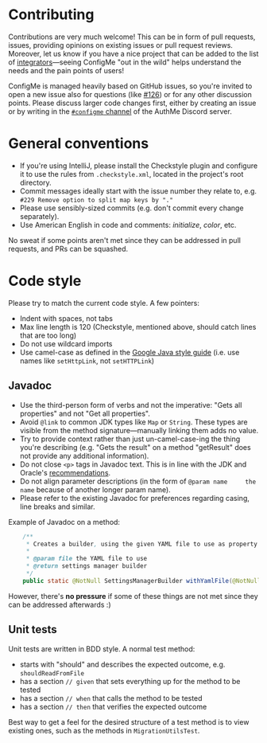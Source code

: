 # Contributing

Contributions are very much welcome! This can be in form of pull requests, issues, providing opinions on existing issues
or pull request reviews. Moreover, let us know if you have a nice project that can be added to the list of 
[integrators](https://github.com/AuthMe/ConfigMe/wiki/Integrators)—seeing ConfigMe "out in the wild" helps understand
the needs and the pain points of users!

ConfigMe is managed heavily based on GitHub issues, so you're invited to open a new issue also for questions 
(like [#126](https://github.com/AuthMe/ConfigMe/issues/126)) or for any other discussion points. Please discuss larger
code changes first, either by creating an issue or by writing in the [`#configme` channel](https://discord.com/channels/295623711485198357/1143605240520769547)
of the AuthMe Discord server.

# General conventions

- If you're using IntelliJ, please install the Checkstyle plugin and configure it to use the rules from 
  `.checkstyle.xml`, located in the project's root directory.
- Commit messages ideally start with the issue number they relate to, e.g. `#229 Remove option to split map keys by "."`
- Please use sensibly-sized commits (e.g. don't commit every change separately).
- Use American English in code and comments: _initialize_, _color_, etc.

No sweat if some points aren't met since they can be addressed in pull requests, and PRs can be squashed.

# Code style

Please try to match the current code style. A few pointers:
- Indent with spaces, not tabs
- Max line length is 120 (Checkstyle, mentioned above, should catch lines that are too long)
- Do not use wildcard imports
- Use camel-case as defined in the [Google Java style guide](https://google.github.io/styleguide/javaguide.html#s5.3-camel-case)
  (i.e. use names like `setHttpLink`, not `setHTTPLink`)

## Javadoc

- Use the third-person form of verbs and not the imperative: "Gets all properties" and not "Get all properties".
- Avoid `@link` to common JDK types like `Map` or `String`. These types are visible from the method signature—manually
  linking them adds no value.
- Try to provide context rather than just un-camel-case-ing the thing you're describing 
  (e.g. "Gets the result" on a method "getResult" does not provide any additional information). 
- Do not close `<p>` tags in Javadoc text. This is in line with the JDK and Oracle's [recommendations](https://www.oracle.com/technical-resources/articles/java/javadoc-tool.html#format).
- Do not align parameter descriptions (in the form of `@param name     the name` because of
  another longer param name).
- Please refer to the existing Javadoc for preferences regarding casing, line breaks and similar.

Example of Javadoc on a method:
```java
    /**
     * Creates a builder, using the given YAML file to use as property resource.
     *
     * @param file the YAML file to use
     * @return settings manager builder
     */
    public static @NotNull SettingsManagerBuilder withYamlFile(@NotNull Path file) {
```

However, there's **no pressure** if some of these things are not met since they can be addressed afterwards :)

## Unit tests

Unit tests are written in BDD style. A normal test method:
- starts with "should" and describes the expected outcome, e.g. `shouldReadFromFile`
- has a section `// given` that sets everything up for the method to be tested
- has a section `// when` that calls the method to be tested
- has a section `// then` that verifies the expected outcome

Best way to get a feel for the desired structure of a test method is to view existing ones,
such as the methods in `MigrationUtilsTest`.
